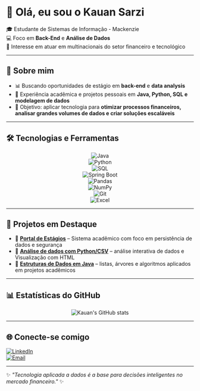 # 👋 Olá, eu sou o Kauan Sarzi  

🎓 Estudante de Sistemas de Informação - Mackenzie  
💻 Foco em **Back-End** e **Análise de Dados**  
🏦 Interesse em atuar em multinacionais do setor financeiro e tecnológico  

---

## 🚀 Sobre mim
- 📊 Buscando oportunidades de estágio em **back-end** e **data analysis**  
- 🔧 Experiência acadêmica e projetos pessoais em **Java, Python, SQL e modelagem de dados**  
- 🎯 Objetivo: aplicar tecnologia para **otimizar processos financeiros, analisar grandes volumes de dados e criar soluções escaláveis**  

---

## 🛠️ Tecnologias e Ferramentas
<div align="center">

![Java](https://img.shields.io/badge/Java-ED8B00?style=for-the-badge&logo=openjdk&logoColor=white)  
![Python](https://img.shields.io/badge/Python-14354C?style=for-the-badge&logo=python&logoColor=yellow)  
![SQL](https://img.shields.io/badge/SQL-4479A1?style=for-the-badge&logo=mysql&logoColor=white)  
![Spring Boot](https://img.shields.io/badge/Spring_Boot-6DB33F?style=for-the-badge&logo=spring&logoColor=white)  
![Pandas](https://img.shields.io/badge/Pandas-150458?style=for-the-badge&logo=pandas&logoColor=white)  
![NumPy](https://img.shields.io/badge/Numpy-013243?style=for-the-badge&logo=numpy&logoColor=white)  
![Git](https://img.shields.io/badge/GIT-E44C30?style=for-the-badge&logo=git&logoColor=white)  
![Excel](https://img.shields.io/badge/Excel-217346?style=for-the-badge&logo=microsoft-excel&logoColor=white)  

</div>

---

## 📌 Projetos em Destaque
- 🔹 [**Portal de Estágios**](#) – Sistema acadêmico com foco em persistência de dados e segurança  
- 🔹 [**Análise de dados com Python/CSV**](#) – análise interativa de dados e Visualização com HTML
- 🔹 [**Estruturas de Dados em Java**](#) – listas, árvores e algoritmos aplicados em projetos acadêmicos  
 

---

## 📊 Estatísticas do GitHub
<div align="center">
  
![Kauan's GitHub stats](https://github-readme-stats.vercel.app/api?username=kauansarzi&show_icons=true&include_all_commits=true&count_private=true&theme=tokyonight)

</div>

---

## 🌐 Conecte-se comigo
[![LinkedIn](https://img.shields.io/badge/LinkedIn-Kauan%20Sarzi-blue?style=for-the-badge&logo=linkedin)](www.linkedin.com/in/kauan-sarzi)  
[![Email](https://img.shields.io/badge/Email-kauansarzi57%40gmail.com-red?style=for-the-badge&logo=gmail&logoColor=white)](mailto:kauansarzi57@gmail.com)  

---

✨ _"Tecnologia aplicada a dados é a base para decisões inteligentes no mercado financeiro."_ ✨

